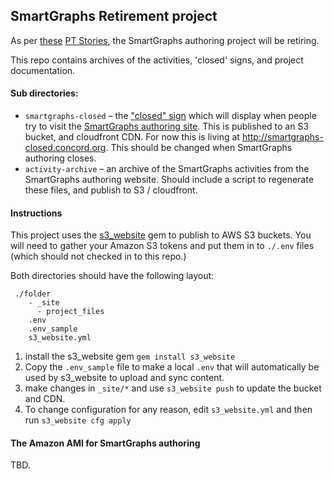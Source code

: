 ## SmartGraphs Retirement project


As per [these](https://www.pivotaltracker.com/story/show/85955588)
[PT Stories](https://www.pivotaltracker.com/story/show/85955790), the SmartGraphs authoring project will be retiring.

This repo contains archives of the activities, 'closed' signs, and project documentation.

#### Sub directories:

* `smartgraphs-closed` – the ["closed" sign](https://www.pivotaltracker.com/story/show/85955588) which will display when people try to visit the [SmartGraphs authoring site](smartgraphs-authoring.concord.org). This is published to an S3 bucket, and cloudfront CDN. For now this is living at http://smartgraphs-closed.concord.org. This should be changed when SmartGraphs authoring closes.
* `activity-archive` – an archive of the SmartGraphs activities from the SmartGraphs authoring website. Should include a script to regenerate these files, and publish to S3 / cloudfront.

#### Instructions

This project uses the [s3_website](https://github.com/laurilehmijoki/s3_website) gem to publish to AWS S3 buckets.  You will need to gather your Amazon S3 tokens and put them in to `./.env` files (which should not checked in to this repo.)

Both directories should have the following layout:

     ./folder
        - _site
          - project_files
        .env
        .env_sample
        s3_website.yml

1. install the s3_website gem `gem install s3_website`
2. Copy the `.env_sample` file to make a local `.env` that will automatically be used by s3_website to upload and sync content.
3. make changes in `_site/*` and use `s3_website push` to update the bucket and CDN.
4. To change configuration for any reason, edit `s3_website.yml` and then run `s3_website cfg apply`


#### The Amazon AMI for SmartGraphs authoring

TBD.
